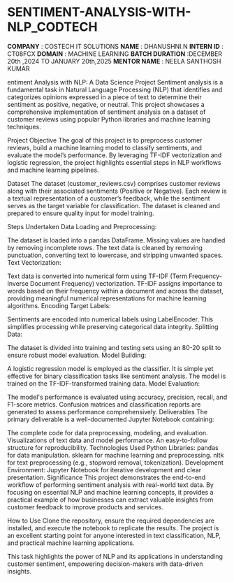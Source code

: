 # SENTIMENT-ANALYSIS-WITH-NLP_CODTECH
**COMPANY** : COSTECH IT SOLUTIONS
**NAME** : DHANUSHNI.N
**INTERN ID** : CT08FCX
**DOMAIN** : MACHINE LEARNING
**BATCH DURATION** :DECEMBER 20th ,2024 TO JANUARY 20th,2025
**MENTOR NAME** : NEELA SANTHOSH KUMAR

entiment Analysis with NLP: A Data Science Project
Sentiment analysis is a fundamental task in Natural Language Processing (NLP) that identifies and categorizes opinions expressed in a piece of text to determine their sentiment as positive, negative, or neutral. This project showcases a comprehensive implementation of sentiment analysis on a dataset of customer reviews using popular Python libraries and machine learning techniques.

Project Objective
The goal of this project is to preprocess customer reviews, build a machine learning model to classify sentiments, and evaluate the model’s performance. By leveraging TF-IDF vectorization and logistic regression, the project highlights essential steps in NLP workflows and machine learning pipelines.

Dataset
The dataset (customer_reviews.csv) comprises customer reviews along with their associated sentiments (Positive or Negative). Each review is a textual representation of a customer’s feedback, while the sentiment serves as the target variable for classification. The dataset is cleaned and prepared to ensure quality input for model training.

Steps Undertaken
Data Loading and Preprocessing:

The dataset is loaded into a pandas DataFrame.
Missing values are handled by removing incomplete rows.
The text data is cleaned by removing punctuation, converting text to lowercase, and stripping unwanted spaces.
Text Vectorization:

Text data is converted into numerical form using TF-IDF (Term Frequency-Inverse Document Frequency) vectorization.
TF-IDF assigns importance to words based on their frequency within a document and across the dataset, providing meaningful numerical representations for machine learning algorithms.
Encoding Target Labels:

Sentiments are encoded into numerical labels using LabelEncoder. This simplifies processing while preserving categorical data integrity.
Splitting Data:

The dataset is divided into training and testing sets using an 80-20 split to ensure robust model evaluation.
Model Building:

A logistic regression model is employed as the classifier. It is simple yet effective for binary classification tasks like sentiment analysis.
The model is trained on the TF-IDF-transformed training data.
Model Evaluation:

The model's performance is evaluated using accuracy, precision, recall, and F1-score metrics.
Confusion matrices and classification reports are generated to assess performance comprehensively.
Deliverables
The primary deliverable is a well-documented Jupyter Notebook containing:

The complete code for data preprocessing, modeling, and evaluation.
Visualizations of text data and model performance.
An easy-to-follow structure for reproducibility.
Technologies Used
Python Libraries:
pandas for data manipulation.
sklearn for machine learning and preprocessing.
nltk for text preprocessing (e.g., stopword removal, tokenization).
Development Environment:
Jupyter Notebook for iterative development and clear presentation.
Significance
This project demonstrates the end-to-end workflow of performing sentiment analysis with real-world text data. By focusing on essential NLP and machine learning concepts, it provides a practical example of how businesses can extract valuable insights from customer feedback to improve products and services.

How to Use
Clone the repository, ensure the required dependencies are installed, and execute the notebook to replicate the results. The project is an excellent starting point for anyone interested in text classification, NLP, and practical machine learning applications.

This task highlights the power of NLP and its applications in understanding customer sentiment, empowering decision-makers with data-driven insights.
